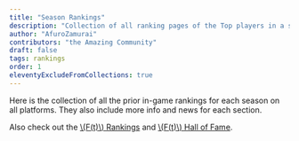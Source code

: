 ```yaml
---
title: "Season Rankings"
description: "Collection of all ranking pages of the Top players in a season"
author: "AfuroZamurai"
contributors: "the Amazing Community"
draft: false
tags: rankings
order: 1
eleventyExcludeFromCollections: true
---
```


Here is the collection of all the prior in-game rankings for each season on all platforms. They also include more info and news for each section.

Also check out the [\\(F(t)\\) Rankings](/guide-extensions/rankings-main) and [\\(F(t)\\) Hall of Fame](/guide-extensions/rankings-hall-of-fame).
